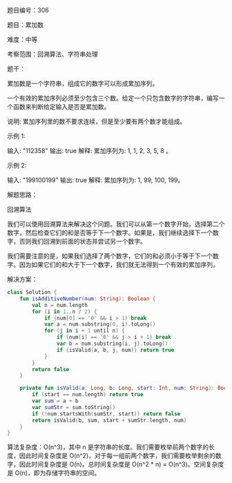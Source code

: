 题目编号：306

题目：累加数

难度：中等

考察范围：回溯算法、字符串处理

题干：

累加数是一个字符串，组成它的数字可以形成累加序列。

一个有效的累加序列必须至少包含三个数。给定一个只包含数字的字符串，编写一个函数来判断给定输入是否是累加数。

说明: 累加序列里的数不要求连续，但是至少要有两个数才能组成。

示例 1:

输入: "112358"
输出: true 
解释: 累加序列为: 1, 1, 2, 3, 5, 8 。


示例 2:

输入: "199100199"
输出: true 
解释: 累加序列为: 1, 99, 100, 199。


解题思路：

回溯算法

我们可以使用回溯算法来解决这个问题。我们可以从第一个数字开始，选择第二个数字，然后检查它们的和是否等于下一个数字。如果是，我们继续选择下一个数字，否则我们回溯到前面的状态并尝试另一个数字。

我们需要注意的是，如果我们选择了两个数字，它们的和必须小于等于下一个数字。因为如果它们的和大于下一个数字，我们就无法得到一个有效的累加序列。

解决方案：

```kotlin
class Solution {
    fun isAdditiveNumber(num: String): Boolean {
        val n = num.length
        for (i in 1..n / 2) {
            if (num[0] == '0' && i > 1) break
            var a = num.substring(0, i).toLong()
            for (j in i + 1 until n) {
                if (num[i] == '0' && j > i + 1) break
                var b = num.substring(i, j).toLong()
                if (isValid(a, b, j, num)) return true
            }
        }
        return false
    }

    private fun isValid(a: Long, b: Long, start: Int, num: String): Boolean {
        if (start == num.length) return true
        var sum = a + b
        var sumStr = sum.toString()
        if (!num.startsWith(sumStr, start)) return false
        return isValid(b, sum, start + sumStr.length, num)
    }
}
```

算法复杂度：O(n^3)，其中 n 是字符串的长度。我们需要枚举前两个数字的长度，因此时间复杂度是 O(n^2)，对于每一组前两个数字，我们需要枚举剩余的数字，因此时间复杂度是 O(n)。总时间复杂度是 O(n^2 * n) = O(n^3)。空间复杂度是 O(n)，即为存储字符串的空间。